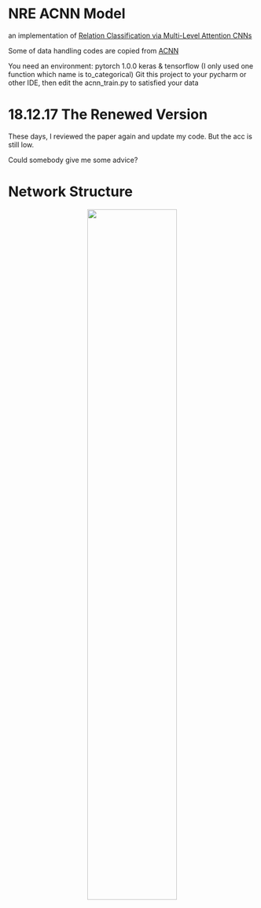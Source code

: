# NRE ACNN Model
an implementation of [Relation Classification via Multi-Level Attention CNNs](http://iiis.tsinghua.edu.cn/~weblt/papers/relation-classification.pdf)

Some of data handling codes are copied from [ACNN](https://github.com/FrankWork/acnn)

You need an environment:
pytorch 1.0.0
keras & tensorflow (I only used one function which name is to_categorical)
Git this project to your pycharm or other IDE, then edit the acnn_train.py to satisfied your data
# 18.12.17 The Renewed Version
These days, I reviewed the paper again and update my code. But the acc is still low.

Could somebody give me some advice?
# Network Structure
<p align="center"><img width="60%" src="acnn_structure.png" /></p>
